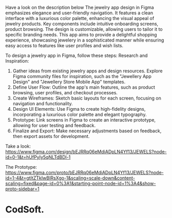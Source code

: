  Have a look on the description below 
The jewelry app design in Figma emphasizes elegance and user-friendly navigation.
It features a clean interface with a luxurious color palette, enhancing the visual appeal of jewelry products. 
Key components include intuitive onboarding screens, product browsing.
The design is customizable, allowing users to tailor it to specific branding needs. 
This app aims to provide a delightful shopping experience, showcasing jewelery in a sophisticated manner while ensuring easy access to features like user profiles and wish lists.

To design a jewelry app in Figma, follow these steps:
Research and Inspiration: 
1. Gather ideas from existing jewelry apps and design resources. Explore Figma community files for inspiration, such as the "Jewellery App Design" and "Jewellery Store Mobile App" templates.
2. Define User Flow: Outline the app's main features, such as product browsing, user profiles, and checkout processes.
3. Create Wireframes: Sketch basic layouts for each screen, focusing on navigation and functionality.
4. Design UI Elements: Use Figma to create high-fidelity designs, incorporating a luxurious color palette and elegant typography.
5. Prototype: Link screens in Figma to create an interactive prototype, allowing for user testing and feedback.
6. Finalize and Export: Make necessary adjustments based on feedback, then export assets for development.

Take a look:
https://www.figma.com/design/bEJRRq06eMdiADpLN4Yf13/JEWELS?node-id=0-1&t=hUfPyIy5qNLTdBDl-1

The Prototype:
https://www.figma.com/proto/bEJRRq06eMdiADpLN4Yf13/JEWELS?node-id=1-4&t=gtItZTkIwBIRsXgo-1&scaling=scale-down&content-scaling=fixed&page-id=0%3A1&starting-point-node-id=1%3A4&show-proto-sidebar=1
 # CodSoft.
